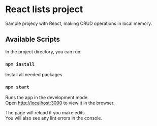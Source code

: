 # React lists project
Sample projecy with React, making CRUD operations in local memory.

## Available Scripts

In the project directory, you can run:

### `npm install`

Install all needed packages

### `npm start`

Runs the app in the development mode.\
Open [http://localhost:3000](http://localhost:3000) to view it in the browser.

The page will reload if you make edits.\
You will also see any lint errors in the console.
